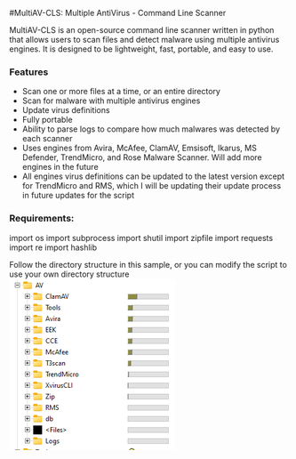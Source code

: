 #MultiAV-CLS: Multiple AntiVirus - Command Line Scanner

MultiAV-CLS is an open-source command line scanner written in python that allows users to scan files and detect malware using multiple antivirus engines. It is designed to be lightweight, fast, portable, and easy to use.

### Features
- Scan one or more files at a time, or an entire directory
- Scan for malware with multiple antivirus engines
- Update virus definitions
- Fully portable
- Ability to parse logs to compare how much malwares was detected by each scanner
- Uses engines from Avira, McAfee, ClamAV, Emsisoft, Ikarus, MS Defender, TrendMicro, and Rose Malware Scanner. Will add more engines in the future
- All engines virus definitions can be updated to the latest version except for TrendMicro and RMS, which I will be updating their update process in future updates for the script


### Requirements:

import os
import subprocess
import shutil
import zipfile
import requests
import re
import hashlib

Follow the directory structure in this sample, or you can modify the script to use your own directory structure
![Image](DirTree.png)
